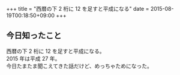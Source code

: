 +++
title = "西暦の下 2 桁に 12 を足すと平成になる"
date = 2015-08-19T00:18:50+09:00
+++

## 今日知ったこと

西暦の下 2 桁に 12 を足すと平成になる。  
2015 年は平成 27 年。  
今日たまたま聞こえてきた話だけど、めっちゃためになった。
